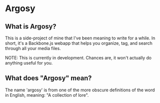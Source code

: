 # Argosy

## What is Argosy?

This is a side-project of mine that I've been meaning to write for a while.  In short, it's a Backbone.js webapp that helps you organize, tag, and search through all your media files.

NOTE: This is currently in development.  Chances are, it won't actually do anything useful for you.

## What does "Argosy" mean?

The name 'argosy' is from one of the more obscure definitions of the word in English, meaning: "A collection of lore".
